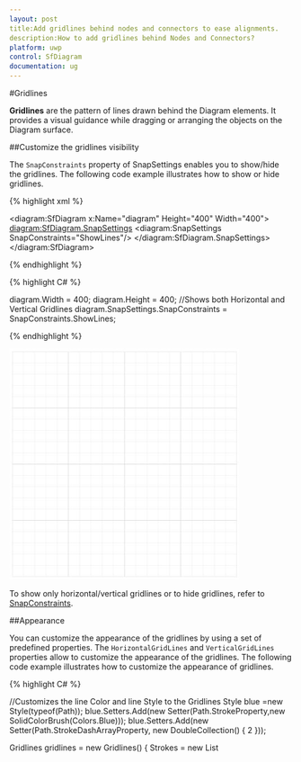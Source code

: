 ```yaml
---
layout: post
title:Add gridlines behind nodes and connectors to ease alignments.
description:How to add gridlines behind Nodes and Connectors?
platform: uwp
control: SfDiagram
documentation: ug
---
```


#Gridlines

**Gridlines** are the pattern of lines drawn behind the Diagram elements. It provides a visual guidance while dragging or arranging the objects on the Diagram surface.

##Customize the gridlines visibility

The `SnapConstraints` property of SnapSettings enables you to show/hide the gridlines. The following code example illustrates how to show or hide gridlines.

{% highlight xml %}

<diagram:SfDiagram x:Name="diagram" Height="400" Width="400">
  <diagram:SfDiagram.SnapSettings>
    <diagram:SnapSettings SnapConstraints="ShowLines"/>
  </diagram:SfDiagram.SnapSettings>
</diagram:SfDiagram>

{% endhighlight %}

{% highlight C# %}

diagram.Width = 400;
diagram.Height = 400;
//Shows both Horizontal and Vertical Gridlines
diagram.SnapSettings.SnapConstraints = SnapConstraints.ShowLines;

{% endhighlight %}

![](Gridlines_images/Gridlines_img1.jpeg)

To show only horizontal/vertical gridlines or to hide gridlines, refer to [SnapConstraints](/uwp/sfdiagram/Constraints#SnapConstraints "SnapConstraints").

##Appearance

You can customize the appearance of the gridlines by using a set of predefined properties. The `HorizontalGridLines` and `VerticalGridLines` properties allow to customize the appearance of the gridlines. The following code example illustrates how to customize the appearance of gridlines.

{% highlight C# %}

//Customizes the line Color and line Style to the Gridlines
Style blue =new Style(typeof(Path));
blue.Setters.Add(new Setter(Path.StrokeProperty,new SolidColorBrush(Colors.Blue)));
blue.Setters.Add(new Setter(Path.StrokeDashArrayProperty, new DoubleCollection() { 2 })); 

Gridlines gridlines = new Gridlines()
{
	Strokes = new List<Style>() { blue }
};

diagram.SnapSettings.HorizontalGridlines = gridlines;
diagram.SnapSettings.VerticalGridlines = gridlines;

{% endhighlight %}

![](Gridlines_images/Gridlines_img2.jpeg)

###Line Intervals

Thickness and the space between gridlines can be customized by using `LineInterval` property. In the lineInterval collections, values at the odd places are referred as the thickness of lines and the values at the even places are referred as the space between gridlines.

The following code example illustrates how to customize the thickness of lines and the line intervals.

{% highlight C# %}

diagram.Width = 400;
diagram.Height = 400;
diagram.SnapSettings.SnapConstraints = SnapConstraints.ShowLines;

Style blue =new Style(typeof(Path));
blue.Setters.Add(new Setter(Path.StrokeProperty,new SolidColorBrush(Colors.Blue)));
blue.Setters.Add(new Setter(Path.StrokeDashArrayProperty, new DoubleCollection() { 2 })); 

// Defines the thickness and intervals for a pattern of lines
Gridlines gridlines = new Gridlines()
{
	Strokes = new List<Style>() { blue },
	LinesInterval = new List<double>() { 1.25, 14, 0.25, 15, 0.25, 15, 0.25, 15, 0.25, 15 }
};

diagram.SnapSettings.HorizontalGridlines = gridlines;
diagram.SnapSettings.VerticalGridlines = gridlines;

{% endhighlight %}

![](Gridlines_images/Gridlines_img3.jpeg)

#Snapping

##Snap To Lines

This feature allows the Diagram objects to snap to the nearest interaction of gridlines while being dragged or resized. This feature enables easier alignment during layout or design.

Snapping to gridlines can be enabled/disabled with the SnapConstraints property of SnapSettings. The following code example illustrates how to enable/disable the snapping to gridlines.

{% highlight C# %}

//Enables snapping to both the horizontal and vertical lines.
diagram.SnapSettings.SnapConstraints = SnapConstraints.SnapToLines;

{% endhighlight %}

To enable/disable snapping to horizontal/vertical lines, refer to **SnapConstraints**

##Snap To Objects

The snap-to-object provides visual cues to assist with aligning and spacing Diagram. A Node can be snapped with its neighboring objects based on certain alignments. Such alignments are visually represented as smart guides.

diagramControl.SnapSettings.SnapToObject determines whether Nodes can be snapped to objects.

Snapping to objects can be enabled by assigning values other than SnapToObject.None to SfDiagram.SnapSettings.SnapToObject.

The following code illustrates how to enable/disable the smart guide.

{% highlight C# %}

//Enable or Disable the SnapConstraints and SnapToObject
diagram.SnapSettings.SnapConstraints = SnapConstraints.All;

diagram.SnapSettings.SnapToObject = SnapToObject.None;

{% endhighlight %}